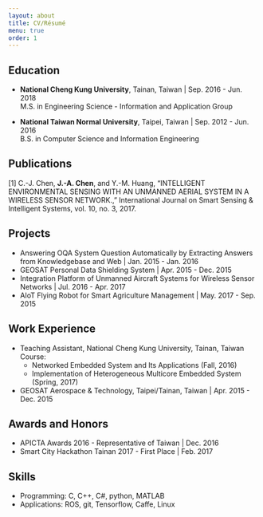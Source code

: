 ```yaml
---
layout: about
title: CV/Résumé
menu: true
order: 1
---
```


## Education
* **National Cheng Kung University**, Tainan, Taiwan | Sep. 2016 - Jun. 2018<br/>
M.S. in Engineering Science - Information and Application Group

* **National Taiwan Normal University**, Taipei, Taiwan | Sep. 2012 - Jun. 2016<br/>
B.S. in Computer Science and Information Engineering

## Publications
[1] C.-J. Chen, **J.-A. Chen**, and Y.-M. Huang, “INTELLIGENT ENVIRONMENTAL SENSING WITH AN UNMANNED AERIAL SYSTEM IN A WIRELESS SENSOR NETWORK.,” International Journal on Smart Sensing & Intelligent Systems, vol. 10, no. 3, 2017.

## Projects
* Answering OQA System Question Automatically by Extracting Answers from Knowledgebase and Web \| Jan. 2015 - Jan. 2016
* GEOSAT Personal Data Shielding System \| Apr. 2015 - Dec. 2015
* Integration Platform of Unmanned Aircraft Systems for Wireless Sensor Networks \| Jul. 2016 - Apr. 2017
* AIoT Flying Robot for Smart Agriculture Management \| May. 2017 - Sep. 2015 


## Work Experience
* Teaching Assistant, National Cheng Kung University, Tainan, Taiwan<br/>
Course: 
	* Networked Embedded System and Its Applications (Fall, 2016)
	* Implementation of Heterogeneous Multicore Embedded System (Spring, 2017)
* GEOSAT Aerospace & Technology, Taipei/Tainan, Taiwan \| Apr. 2015 - Dec. 2015


## Awards and Honors
* APICTA Awards 2016 - Representative of Taiwan \| Dec. 2016
* Smart City Hackathon Tainan 2017 - First Place \| Feb. 2017


## Skills
* Programming: C, C++, C#, python, MATLAB
* Applications: ROS, git, Tensorflow, Caffe, Linux

